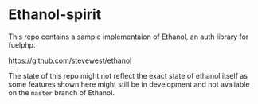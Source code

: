 Ethanol-spirit
==============

This repo contains a sample implementaion of Ethanol, an auth library for fuelphp.

https://github.com/stevewest/ethanol

The state of this repo might not reflect the exact state of ethanol itself as
some features shown here might still be in development and not avaliable on the
`master` branch of Ethanol.
